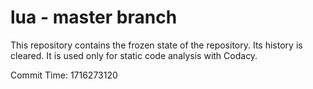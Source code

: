 # lua - master branch

This repository contains the frozen state of the repository.
Its history is cleared. It is used only for static code
analysis with Codacy.

Commit Time: 1716273120